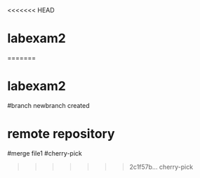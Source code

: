<<<<<<< HEAD
# labexam2
=======
# labexam2
#branch newbranch created
# remote repository
#merge file1
#cherry-pick
>>>>>>> 2c1f57b... cherry-pick
